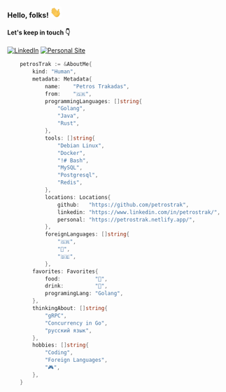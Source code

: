 <!-- [![Header](https://raw.githubusercontent.com/petrostrak/petrostrak/master/header.png "Header")](https://petrostrak.netlify.app/) -->
### Hello, folks! <img src="https://raw.githubusercontent.com/petrostrak/petrostrak/master/wave.gif" width="25px" height="25px">

#### Let's keep in touch 👇

[![LinkedIn][1]][2] [![Personal Site][3]][4]

[1]:  https://img.shields.io/badge/LinkedIn-0077B5?style=for-the-badge&logo=linkedin&logoColor=white
[2]:  https://www.linkedin.com/in/petrostrak "My LinkedIn Profile"
[3]:  https://img.shields.io/badge/%3E__Personal_Site-2bbc8a?style=for-the-badge&logo=code&logoColor=white
[4]:  http://petrostrak.netlify.app/ "My Personal Site"

```go
	petrosTrak := &AboutMe{
		kind: "Human",
		metadata: Metadata{
			name:    "Petros Trakadas",
			from:    "🇬🇷",
			programmingLanguages: []string{
				"Golang",
				"Java",
				"Rust",
			},
			tools: []string{
				"Debian Linux",
				"Docker",
				"!# Bash",
				"MySQL",
				"Postgresql",
				"Redis",
			},
			locations: Locations{
				github:   "https://github.com/petrostrak",
				linkedin: "https://www.linkedin.com/in/petrostrak/",
				personal: "https://petrostrak.netlify.app/",
			},
			foreignLanguages: []string{
				"🇬🇷",
				"🏴󠁧󠁢󠁥󠁮󠁧󠁿",
				"🇩🇪",
			},
		favorites: Favorites{
			food:           "🍣",
			drink:          "🍺",
			programingLang: "Golang",
		},
		thinkingAbout: []string{
			"gRPC",
			"Concurrency in Go",
			"русский язык",
		},
		hobbies: []string{
			"Coding",
			"Foreign Languages",
			"🎮",
		},
	}
```

<!-- ## 🔧 Technologies & Tools
![](https://img.shields.io/badge/OS-Linux-informational?style=flat&logo=linux&logoColor=white&color=2bbc8a)
![](https://img.shields.io/badge/Code-Golang-informational?style=flat&logo=go&logoColor=white&color=2bbc8a)
![](https://img.shields.io/badge/Code-Rust-informational?style=flat&logo=rust&logoColor=white&color=2bbc8a)
![](https://img.shields.io/badge/Code-Java-informational?style=flat&logo=java&logoColor=white&color=2bbc8a)
![](https://img.shields.io/badge/Shell-Bash-informational?style=flat&logo=gnu-bash&logoColor=white&color=2bbc8a)
![](https://img.shields.io/badge/Tools-MySql-informational?style=flat&logo=mysql&logoColor=white&color=2bbc8a)
![](https://img.shields.io/badge/Tools-PostgreSql-informational?style=flat&logo=postgresql&logoColor=white&color=2bbc8a)
![](https://img.shields.io/badge/Tools-Redis-informational?style=flat&logo=redis&logoColor=white&color=2bbc8a)
![](https://img.shields.io/badge/Tools-Docker-informational?style=flat&logo=docker&logoColor=white&color=2bbc8a) -->

<!-- ## &#x1f4c8; GitHub Stats

![Anurag's GitHub stats](https://github-readme-stats.vercel.app/api?username=petrostrak&show_icons=true&theme=graywhite)
[![Top Langs](https://github-readme-stats.vercel.app/api/top-langs/?username=petrostrak&layout=compact)](https://github.com/petrostrak/github-readme-stats)   -->
